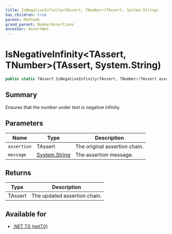 ```yaml
---
title: IsNegativeInfinity<TAssert, TNumber>(TAssert, System.String)
has_children: true
parent: Methods
grand_parent: NumberAssertions
ancestor: AssertNet
---
```

# IsNegativeInfinity&lt;TAssert, TNumber&gt;(TAssert, System.String)

```csharp
public static TAssert IsNegativeInfinity<TAssert, TNumber>(TAssert assertion, System.String message);
```

## Summary
Ensures that the number under test is negative infinity.

## Parameters
|Name|Type|Description|
|-|-|-|
|`assertion`|TAssert|The original assertion chain.|
|`message`|[System.String](https://learn.microsoft.com/en-us/dotnet/api/system.string)|The assertion message.|

## Returns
|Type|Description|
|-|-|
|TAssert|The updated assertion chain.|

## Available for
- [.NET 7.0 (net7.0)](https://versionsof.net/core/7.0/)
